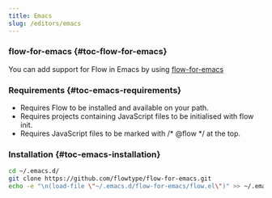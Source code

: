 ```yaml
---
title: Emacs
slug: /editors/emacs
---
```


### flow-for-emacs {#toc-flow-for-emacs}

You can add support for Flow in Emacs by using [flow-for-emacs](https://github.com/flowtype/flow-for-emacs)

### Requirements {#toc-emacs-requirements}

* Requires Flow to be installed and available on your path.
* Requires projects containing JavaScript files to be initialised with flow init.
* Requires JavaScript files to be marked with /* @flow */ at the top.

### Installation {#toc-emacs-installation}

```sh
cd ~/.emacs.d/
git clone https://github.com/flowtype/flow-for-emacs.git
echo -e "\n(load-file \"~/.emacs.d/flow-for-emacs/flow.el\")" >> ~/.emacs
```
